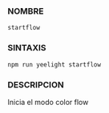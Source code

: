 ### NOMBRE
    startflow


### SINTAXIS
```shell
npm run yeelight startflow
```


### DESCRIPCION
Inicia el modo color flow
    